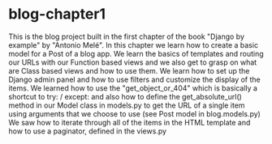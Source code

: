 # blog-chapter1
This is the blog project built in the first chapter of the book "Django by example" by "Antonio Melé".
In this chapter we learn how to create a basic model for a Post of a blog app. We learn the basics of templates and routing our URLs with our Function based views
and we also get to grasp on what are Class based views and how to use them.
We learn how to set up the Django admin panel and how to use filters and customize the display of the items.
We learned how to use the "get_object_or_404" which is basically a shortcut to try: / except: and also how to define the get_absolute_url() method in our Model class in models.py
to get the URL of a single item using arguments that we choose to use (see Post model in blog.models.py)
We saw how to iterate through all of the items in the HTML template and how to use a paginator, defined in the views.py
